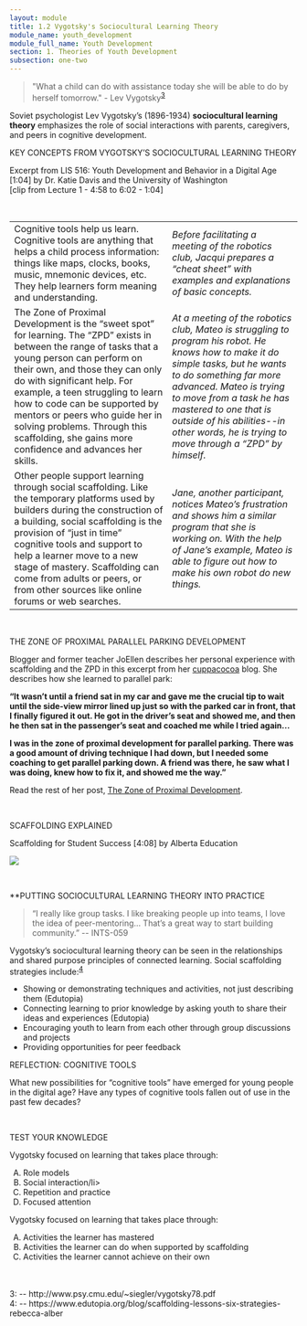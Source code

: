 ```yaml
---
layout: module
title: 1.2 Vygotsky's Sociocultural Learning Theory
module_name: youth_development
module_full_name: Youth Development
section: 1. Theories of Youth Development
subsection: one-two
---
```


>"What a child can do with assistance today she will be able to do by herself tomorrow." - Lev Vygotsky<sup>[3](#fn3)</sup> 

Soviet psychologist Lev Vygotsky’s (1896-1934) **sociocultural learning theory** emphasizes the role of social interactions with parents, caregivers, and peers in cognitive development.

<div class="explanatory">  
  <p><span class="box-title">KEY CONCEPTS FROM VYGOTSKY’S SOCIOCULTURAL LEARNING THEORY</span></p> 
<p>Excerpt from LIS 516: Youth Development and Behavior in a Digital Age [1:04] by Dr. Katie Davis and the University of Washington 
  <br>
[clip from Lecture 1 - 4:58 to 6:02 - 1:04]

</p> 
  </div>
<br>

<table> 
  <tr><td>Cognitive tools help us learn. Cognitive tools are anything that helps a child process information: things like maps, clocks, books, music, mnemonic devices, etc. They help learners form meaning and understanding.</td><td><i>Before facilitating a meeting of the robotics club, Jacqui prepares a “cheat sheet” with examples and explanations of basic concepts. </i></td></tr> 

  <tr><td>The Zone of Proximal Development is the “sweet spot” for learning. The “ZPD” exists in between the range of tasks that a young person can perform on their own, and those they can only do with significant help. For example, a teen struggling to learn how to code can be supported by mentors or peers who guide her in solving problems. Through this scaffolding, she gains more confidence and advances her skills.</td><td><i>At a meeting of the robotics club, Mateo is struggling to program his robot. He knows how to make it do simple tasks, but he wants to do something far more advanced. Mateo is trying to move from a task he has mastered to one that is outside of his abilities--in other words, he is trying to move through a “ZPD” by himself. </i></td></tr> 

  <tr><td>Other people support learning through social scaffolding. Like the temporary platforms used by builders during the construction of a building, social scaffolding is the provision of “just in time” cognitive tools and support to help a learner move to a new stage of mastery. Scaffolding can come from adults or peers, or from other sources like online forums or web searches.</td><td><i>Jane, another participant, notices Mateo’s frustration and shows him a similar program that she is working on. With the help of Jane’s example, Mateo is able to figure out how to make his own robot do new things. </i></td></tr> 
</table>
<br>
<div class="case_study_box">  

<p><span class="box-title">THE ZONE OF PROXIMAL PARALLEL PARKING DEVELOPMENT</span></p> 

<p>Blogger and former teacher JoEllen describes her personal experience with scaffolding and the ZPD in this excerpt from her <a href="http://www.cuppacocoa.com/">cuppacocoa</a> blog. She describes how she learned to parallel park:  

<b>“It wasn’t until a friend sat in my car and gave me the crucial tip to wait until the side-view mirror lined up just so with the parked car in front, that I finally figured it out. He got in the driver’s seat and showed me, and then he then sat in the passenger’s seat and coached me while I tried again... <br>

I was in the zone of proximal development for parallel parking. There was a good amount of driving technique I had down, but I needed some coaching to get parallel parking down. A friend was there, he saw what I was doing, knew how to fix it, and showed me the way.”</b><br>

Read the rest of her post, <a href="http://www.cuppacocoa.com/the-zone-of-proximal-development/">The Zone of Proximal Development</a>.</p>  
</div> 
<br>

<div class="explanatory">  
  <p><span class="box-title">SCAFFOLDING EXPLAINED</span></p> 
  <p>Scaffolding for Student Success [4:08] by Alberta Education</p>
  <p><span><a href="https://youtu.be/CTR_snb-0nQ” target="_blank"><img src="https://img.youtube.com/vi/CTR_snb-0nQ/0.jpg"/></a></span>
</p> 
</div>
<br>

**PUTTING SOCIOCULTURAL LEARNING THEORY INTO PRACTICE 

>“I really like group tasks. I like breaking people up into teams, I love the idea of peer-mentoring… That’s a great way to start building community.” -- INTS-059 

Vygotsky’s sociocultural learning theory can be seen in the relationships and shared purpose principles of connected learning. Social scaffolding strategies include:<sup>[4](#fn4)</sup>  

- Showing or demonstrating techniques and activities, not just describing them (Edutopia) 
- Connecting learning to prior knowledge by asking youth to share their ideas and experiences (Edutopia) 
- Encouraging youth to learn from each other through group discussions and projects 
- Providing opportunities for peer feedback     

<div class="reflection"> 

  <p><span class="box-title">REFLECTION: COGNITIVE TOOLS</span></p> 

  <p>What new possibilities for “cognitive tools” have emerged for young people in the digital age? Have any types of cognitive tools fallen out of use in the past few decades? </p>
</div>
<br>

<div class="reflection"> 

  <p><span class="box-title">TEST YOUR KNOWLEDGE</span></p> 

  <p>Vygotsky focused on learning that takes place through:</p> 
  <ol type="A">
  <li>Role models</li>
  <li>Social interaction/li>
  <li>Repetition and practice</li>
  <li>Focused attention</li>
  </ol>
  <p>Vygotsky focused on learning that takes place through:</p> 
  <ol type="A">
  <li>Activities the learner has mastered</li>
  <li>Activities the learner can do when supported by scaffolding</li>
  <li>Activities the learner cannot achieve on their own</li>
  </ol>
</div>


<br>
<br>
<a name="fn3">3</a>:  -- http://www.psy.cmu.edu/~siegler/vygotsky78.pdf
<br>  
<a name="fn4">4</a>:  -- https://www.edutopia.org/blog/scaffolding-lessons-six-strategies-rebecca-alber
